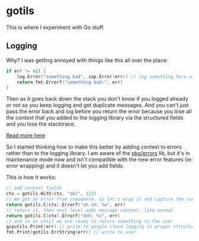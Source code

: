 # gotils

This is where I experiment with Go stuff.

## Logging

Why? I was getting annoyed with things like this all over the place:

```go
if err != nil {
    log.Error("something bad", zap.Error(err)) // log something here with your favorite logging library
    return fmt.Errorf("something bad:", err)
}
```

Then as it goes back down the stack you don't know if you logged already or not so you keep logging and get duplicate messages. And you can't just pass the error back and log before you return the error because you lose all the context
that you added to the logging library via the structured fields and you lose the stacktrace. 

[Read more here](https://github.com/treeder/gotils/issues/2)

So I started thinking how to make this better by adding context to errors rather than to the logging library. I
am aware of the [pkg/errors](https://github.com/pkg/errors) lib, but it's in maintenance mode now and isn't compatible
with the new error features (ie: error wrapping) and it doesn't let you add fields.

This is how it works:

```go
// add context fields
ctx = gotils.With(ctx, "abc", 123)
// We got an error from somewhere, so let's wrap it and capture the current context with stacktrace
return gotils.C(ctx).Errorf("uh oh: %w", err)
// return it, then next level adds message context, like normal
return gotils.C(ctx).Errorf("doh: %v", err)
// and so on until we are ready to return something to the user
gcputils.Print(err) // write to google cloud logging in proper structured format
fmt.Print(gotils.ErrString(err)) // write to user
```
